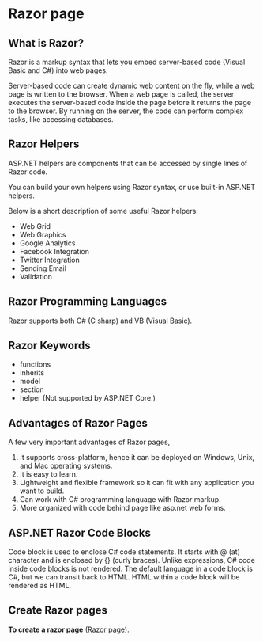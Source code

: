 # Razor page

## What is Razor?
Razor is a markup syntax that lets you embed server-based code (Visual Basic and C#) into web pages.

Server-based code can create dynamic web content on the fly, while a web page is written to the browser. When a web page is called, the server executes the server-based code inside the page before it returns the page to the browser. By running on the server, the code can perform complex tasks, like accessing databases.

## Razor Helpers
ASP.NET helpers are components that can be accessed by single lines of Razor code.

You can build your own helpers using Razor syntax, or use built-in ASP.NET helpers.

Below is a short description of some useful Razor helpers:

* Web Grid
* Web Graphics
* Google Analytics
* Facebook Integration
* Twitter Integration
* Sending Email
* Validation

## Razor Programming Languages
Razor supports both C# (C sharp) and VB (Visual Basic).

## Razor Keywords
* functions
* inherits
* model
* section
* helper (Not supported by ASP.NET Core.)

## Advantages of Razor Pages
 
A few very important advantages of Razor pages,
1. It supports cross-platform, hence it can be deployed on Windows, Unix, and Mac operating systems.
2. It is easy to learn.
3. Lightweight and flexible framework so it can fit with any application you want to build.
4. Can work with C# programming language with Razor markup.
5. More organized with code behind page like asp.net web forms.

## ASP.NET Razor Code Blocks

Code block is used to enclose C# code statements. It starts with @ (at) character and is enclosed by {} (curly braces). Unlike expressions, C# code inside code blocks is not rendered. The default language in a code block is C#, but we can transit back to HTML. HTML within a code block will be rendered as HTML.


## Create Razor pages

**To create a razor page** [(Razor page)](https://www.c-sharpcorner.com/article/introduction-to-asp-net-core-razor-pages/).